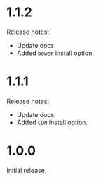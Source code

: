 # 1.1.2

Release notes:

 * Update docs.
 * Added ``bower`` install option.


# 1.1.1

Release notes:
	
 * Update docs.
 * Added ``CDN`` install option.

# 1.0.0

Initial release.
